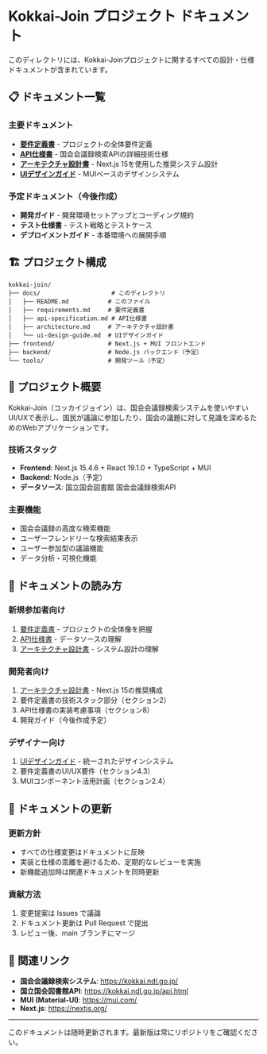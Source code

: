 # Kokkai-Join プロジェクト ドキュメント

このディレクトリには、Kokkai-Joinプロジェクトに関するすべての設計・仕様ドキュメントが含まれています。

## 📋 ドキュメント一覧

### 主要ドキュメント
- **[要件定義書](./requirements.md)** - プロジェクトの全体要件定義
- **[API仕様書](./api-specification.md)** - 国会会議録検索APIの詳細技術仕様
- **[アーキテクチャ設計書](./architecture.md)** - Next.js 15を使用した推奨システム設計
- **[UIデザインガイド](./ui-design-guide.md)** - MUIベースのデザインシステム

### 予定ドキュメント（今後作成）
- **開発ガイド** - 開発環境セットアップとコーディング規約
- **テスト仕様書** - テスト戦略とテストケース
- **デプロイメントガイド** - 本番環境への展開手順

## 🏗️ プロジェクト構成

```
kokkai-join/
├── docs/                    # このディレクトリ
│   ├── README.md           # このファイル
│   ├── requirements.md     # 要件定義書
│   ├── api-specification.md # API仕様書
│   ├── architecture.md     # アーキテクチャ設計書
│   └── ui-design-guide.md  # UIデザインガイド
├── frontend/               # Next.js + MUI フロントエンド
├── backend/                # Node.js バックエンド（予定）
└── tools/                  # 開発ツール（予定）
```

## 🎯 プロジェクト概要

Kokkai-Join（コッカイジョイン）は、国会会議録検索システムを使いやすいUI/UXで表示し、国民が議論に参加したり、国会の議題に対して見識を深めるためのWebアプリケーションです。

### 技術スタック
- **Frontend**: Next.js 15.4.6 + React 19.1.0 + TypeScript + MUI
- **Backend**: Node.js（予定）
- **データソース**: 国立国会図書館 国会会議録検索API

### 主要機能
- 国会会議録の高度な検索機能
- ユーザーフレンドリーな検索結果表示
- ユーザー参加型の議論機能
- データ分析・可視化機能

## 📖 ドキュメントの読み方

### 新規参加者向け
1. [要件定義書](./requirements.md) - プロジェクトの全体像を把握
2. [API仕様書](./api-specification.md) - データソースの理解
3. [アーキテクチャ設計書](./architecture.md) - システム設計の理解

### 開発者向け
1. [アーキテクチャ設計書](./architecture.md) - Next.js 15の推奨構成
2. 要件定義書の技術スタック部分（セクション2）
3. API仕様書の実装考慮事項（セクション8）
4. 開発ガイド（今後作成予定）

### デザイナー向け
1. [UIデザインガイド](./ui-design-guide.md) - 統一されたデザインシステム
2. 要件定義書のUI/UX要件（セクション4.3）
3. MUIコンポーネント活用計画（セクション2.4）

## 🤝 ドキュメントの更新

### 更新方針
- すべての仕様変更はドキュメントに反映
- 実装と仕様の乖離を避けるため、定期的なレビューを実施
- 新機能追加時は関連ドキュメントを同時更新

### 貢献方法
1. 変更提案は Issues で議論
2. ドキュメント更新は Pull Request で提出
3. レビュー後、main ブランチにマージ

## 🔗 関連リンク

- **国会会議録検索システム**: https://kokkai.ndl.go.jp/
- **国立国会図書館API**: https://kokkai.ndl.go.jp/api.html
- **MUI (Material-UI)**: https://mui.com/
- **Next.js**: https://nextjs.org/

---

このドキュメントは随時更新されます。最新版は常にリポジトリをご確認ください。